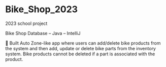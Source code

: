 # Bike_Shop_2023
2023 school project

Bike Shop Database – Java – IntelliJ

	Built Auto Zone-like app where users can add/delete bike products from the system and then add, update or delete bike parts from the inventory system. Bike products cannot be deleted if a part is associated with the product.

